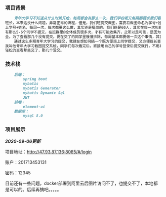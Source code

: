 ###  项目背景

```markdown
	青年大学习不知道从什么时候开始，每周都会有那么一次，我们学校呢又每期都要求我们看，看完之后又要叫我们截图发给    
班长，本来这没什么问题，非常正常的流程，但是，我们班提交截图，需要将截图命名为学号+姓名，然后还要在图片上面加     
上学号+姓名，每周一次，每次都要这么做，其实还是挺烦的。我们班是60人，其实在每一次叫班上，提交截图的时候总是会     
有那么5-6个同学不提交，在班群里@全体成员很多次，才有可能收集齐，之所以是可能，是因为其实很多情况下都是没有收集     
全。为了查看那几个没有提交，要在交了的同学里慢慢排除，每周基本都要做一次这个事情，其实很烦的。
	通过这么多期青年大学习的提交，我就在想如何搞一个既方便班上同学提交，又方便班长查看那些同学没有提交的项目，该项目    
我叫他青年大学习截图提交系统，同学们每次看完后，直接用自己的学号登录后提交就行，不用再命名什么的，班长只用在后台     
轻松的查看那些交了，那几个没交。
```

###  技术栈

```markdown
	后端：
		spring boot 
		mybatis
		mybatis Generator
		mybatis Dynamic Sql
		JWT
	前端：
		element-ui
	数据库：
		mysql 8.0

```

###  

###  项目展示

***2020-09-06更新***

项目地址：<http://47.93.87.136:8085/#/login>



账户：201713453131

密码：12345

目前还有一些问题，docker部署到阿里云后图片访问不了，也提交不了，本地都是可以的。后续再搞吧。。。。。







###  

